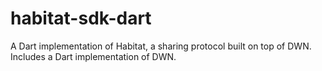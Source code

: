 # habitat-sdk-dart
A Dart implementation of Habitat, a sharing protocol built on  top of DWN. Includes a Dart implementation of DWN.
